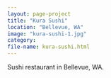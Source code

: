 ```yaml
---
layout: page-project
title: "Kura Sushi"
location: "Bellevue, WA"
image: "kura-sushi-1.jpg"
category:
file-name: kura-sushi.html
---
```


Sushi restaurant in Bellevue, WA.